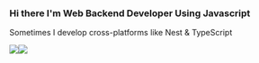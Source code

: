 ### Hi there I'm Web Backend Developer Using Javascript
Sometimes I develop cross-platforms like Nest & TypeScript 

<img src="https://img.shields.io/badge/JavaScript-F7DF1E?style=flat-square&logo=JavaScript&logoColor=000000"/><img src="https://img.shields.io/badge/TypeScript-3178C6?style=flat-square&logo=TypeScript&logoColor=000000"/>


<!--
**iflov/iflov** is a ✨ _special_ ✨ repository because its `README.md` (this file) appears on your GitHub profile.

Here are some ideas to get you started:

- 🔭 I’m currently working on ...
- 🌱 I’m currently learning ...
- 👯 I’m looking to collaborate on ...
- 🤔 I’m looking for help with ...
- 💬 Ask me about ...
- 📫 How to reach me: ...
- 😄 Pronouns: ...
- ⚡ Fun fact: ...
-->
